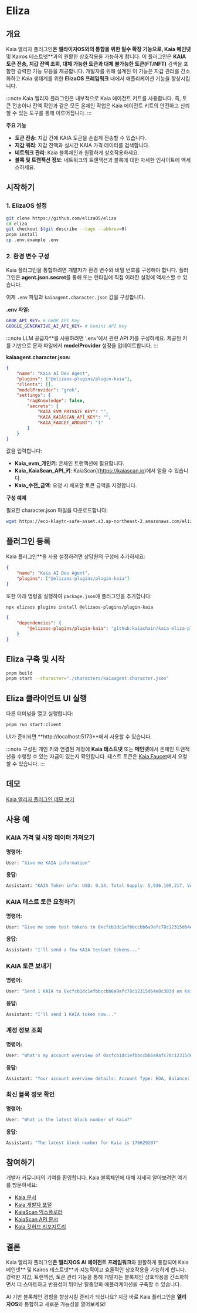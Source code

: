 # Eliza

## 개요

Kaia 엘리자 플러그인**은 **엘라이자OS**와의 통합을 위한 필수 확장 기능으로, Kaia 메인넷** 및 Kairos 테스트넷\*\*과의 원활한 상호작용을 가능하게 합니다. 이 플러그인은 **KAIA 토큰 전송, 지갑 잔액 조회, 대체 가능한 토큰과 대체 불가능한 토큰(FT/NFT)** 검색을 포함한 강력한 기능 모음을 제공합니다. 개발자를 위해 설계된 이 기능은 지갑 관리를 간소화하고 Kaia 생태계를 위한 **ElizaOS 프레임워크** 내에서 애플리케이션 기능을 향상시킵니다.

:::note
Kaia 엘리자 플러그인은 내부적으로 Kaia 에이전트 키트를 사용합니다. 즉, 토큰 전송이나 잔액 확인과 같은 모든 온체인 작업은 Kaia 에이전트 키트의 안전하고 신뢰할 수 있는 도구를 통해 이루어집니다.
:::

**주요 기능**

 - **토큰 전송**: 지갑 간에 KAIA 토큰을 손쉽게 전송할 수 있습니다.
 - **지갑 쿼리**: 지갑 잔액과 실시간 KAIA 가격 데이터를 검색합니다.
 - **네트워크 관리**: Kaia 블록체인과 원활하게 상호작용하세요.
 - **블록 및 트랜잭션 정보**: 네트워크의 트랜잭션과 블록에 대한 자세한 인사이트에 액세스하세요.

## 시작하기

### 1. ElizaOS 설정

```sh
git clone https://github.com/elizaOS/eliza
cd eliza
git checkout $(git describe --tags --abbrev=0)
pnpm install
cp .env.example .env
```

### 2. 환경 변수 구성

Kaia 플러그인을 통합하려면 개발자가 환경 변수와 비밀 번호를 구성해야 합니다. 플러그인은 **agent.json.secret**를 통해 또는 런타임에 직접 이러한 설정에 액세스할 수 있습니다.

이제 `.env` 파일과 `kaiaagent.character.json` 값을 구성합니다.

**.env 파일:**

```sh
GROK_API_KEY= # GROK API Key
GOOGLE_GENERATIVE_AI_API_KEY= # Gemini API Key
```

:::note
LLM 공급자\*\*를 사용하려면 '.env'에서 관련 API 키를 구성하세요. 제공된 키를 기반으로 문자 파일에서 **modelProvider** 설정을 업데이트합니다.
:::

**kaiaagent.character.json:**

```json
{
    "name": "Kaia AI Dev Agent",
    "plugins": ["@elizaos-plugins/plugin-kaia"],
    "clients": [],
    "modelProvider": "grok",
    "settings": {
        "ragKnowledge": false,
        "secrets": {
            "KAIA_EVM_PRIVATE_KEY": "",
            "KAIA_KAIASCAN_API_KEY": "",
            "KAIA_FAUCET_AMOUNT": "1"
        }
    }
}
```

값을 입력합니다:

 - **Kaia_evm_개인키**: 온체인 트랜잭션에 필요합니다.
 - **Kaia_KaiaScan_API_키**: KaiaScan](https://kaiascan.io)에서 얻을 수 있습니다.
 - **Kaia_수전_금액**: 요청 시 배포할 토큰 금액을 지정합니다.

**구성 예제**

필요한 character.json 파일을 다운로드합니다:

```sh
wget https://eco-klaytn-safe-asset.s3.ap-northeast-2.amazonaws.com/elizaagent/kaiaagent.character.json -O ./characters/kaiaagent.character.json
```

## 플러그인 등록

Kaia 플러그인\*\*을 사용 설정하려면 상담원의 구성에 추가하세요:

```json
{
    "name": "Kaia AI Dev Agent",
    "plugins": ["@elizaos-plugins/plugin-kaia"]
}
```

또한 아래 명령을 실행하여 `package.json`에 플러그인을 추가합니다:

```bash
npx elizaos plugins install @elizaos-plugins/plugin-kaia
```

```json
{
    "dependencies": {
        "@elizaos-plugins/plugin-kaia": "github:kaiachain/kaia-eliza-plugin"
    }
}
```

## Eliza 구축 및 시작

```sh
pnpm build
pnpm start --character="./characters/kaiaagent.character.json"
```

## Eliza 클라이언트 UI 실행

다른 터미널을 열고 실행합니다:

```sh
pnpm run start:client
```

UI가 준비되면 \*\*http://localhost:5173\*\*에서 사용할 수 있습니다.

:::note
구성된 개인 키와 연결된 계정에 **Kaia 테스트넷** 또는 **메인넷**에서 온체인 트랜잭션을 수행할 수 있는 자금이 있는지 확인합니다. 테스트 토큰은 [Kaia Faucet](https://faucet.kaia.io)에서 요청할 수 있습니다.
:::

## 데모

[Kaia 엘리자 플러그인 데모 보기](https://eco-klaytn-safe-asset.s3.ap-northeast-2.amazonaws.com/elizaagent/KaiaElizaPluginDemo.mp4)

## 사용 예

### KAIA 가격 및 시장 데이터 가져오기

**명령어:**

```sh
User: "Give me KAIA information"
```

**응답:**

```sh
Assistant: "KAIA Token info: USD: 0.14, Total Supply: 5,936,109,217, Volume: 63,994,146"
```

### KAIA 테스트 토큰 요청하기

**명령어:**

```sh
User: "Give me some test tokens to 0xcfcb1dc1efbbccbb6a9afc78c12315d64e8c383d"
```

**응답:**

```sh
Assistant: "I'll send a few KAIA testnet tokens..."
```

### KAIA 토큰 보내기

**명령어:**

```sh
User: "Send 1 KAIA to 0xcfcb1dc1efbbccbb6a9afc78c12315d64e8c383d on Kairos"
```

**응답:**

```sh
Assistant: "I'll send 1 KAIA token now..."
```

### 계정 정보 조회

**명령어:**

```sh
User: "What's my account overview of 0xcfcb1dc1efbbccbb6a9afc78c12315d64e8c383d on Kairos?"
```

**응답:**

```sh
Assistant: "Your account overview details: Account Type: EOA, Balance: 10, Total Transactions: 12"
```

### 최신 블록 정보 확인

**명령어:**

```sh
User: "What is the latest block number of Kaia?"
```

**응답:**

```sh
Assistant: "The latest block number for Kaia is 176629207"
```

## 참여하기

개발자 커뮤니티의 기여를 환영합니다. Kaia 블록체인에 대해 자세히 알아보려면 여기를 방문하세요:

 - [Kaia 문서](https://docs.kaia.io/)
 - [Kaia 개발자 포털](https://www.kaia.io/developers)
 - [KaiaScan 익스플로러](https://kaiascan.io)
 - [KaiaScan API 문서](https://docs.kaiascan.io/)
 - [Kaia 깃허브 리포지토리](https://github.com/kaiachain)

## 결론

Kaia 엘리자 플러그인**은 엘리자OS AI 에이전트 프레임워크**와 원활하게 통합되어 Kaia 메인넷\*\* 및 Kairos 테스트넷\*\*과 지능적이고 효율적인 상호작용을 가능하게 합니다. 강력한 지갑, 트랜잭션, 토큰 관리 기능을 통해 개발자는 블록체인 상호작용을 간소화하면서 더 스마트하고 반응성이 뛰어난 탈중앙화 애플리케이션을 구축할 수 있습니다.

AI 기반 블록체인 경험을 향상시킬 준비가 되셨나요? 지금 바로 Kaia 플러그인을 **엘리자OS**와 통합하고 새로운 가능성을 열어보세요!